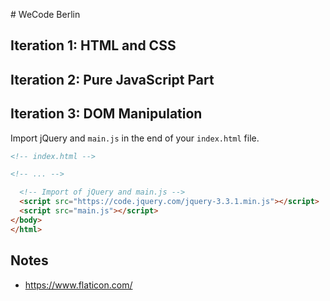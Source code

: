 # WeCode Berlin

<!-- TODO: Add all instructions here -->


## Iteration 1: HTML and CSS

## Iteration 2: Pure JavaScript Part 

## Iteration 3: DOM Manipulation

Import jQuery and `main.js` in the end of your `index.html` file.

```html
<!-- index.html -->

<!-- ... -->

  <!-- Import of jQuery and main.js -->
  <script src="https://code.jquery.com/jquery-3.3.1.min.js"></script>
  <script src="main.js"></script>
</body>
</html>
```


## Notes
- https://www.flaticon.com/